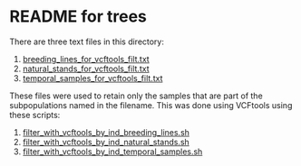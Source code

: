 # README for trees

There are three text files in this directory:
1) [breeding_lines_for_vcftools_filt.txt](breeding_lines_for_vcftools_filt.txt)
2) [natural_stands_for_vcftools_filt.txt](natural_stands_for_vcftools_filt.txt)
3) [temporal_samples_for_vcftools_filt.txt](temporal_samples_for_vcftools_filt.txt)

These files were used to retain only the samples that are part of the subpopulations named in the filename. This was done using VCFtools using these scripts:
1) [filter_with_vcftools_by_ind_breeding_lines.sh](filter_with_vcftools_by_ind_breeding_lines.sh)
2) [filter_with_vcftools_by_ind_natural_stands.sh](filter_with_vcftools_by_ind_natural_stands.sh)
3) [filter_with_vcftools_by_ind_temporal_samples.sh](filter_with_vcftools_by_ind_temporal_samples.sh)
